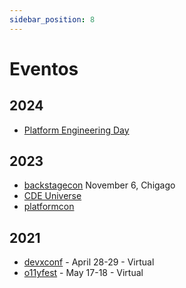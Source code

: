 ```yaml
---
sidebar_position: 8
---
```

# Eventos
## 2024
- [Platform Engineering Day](https://events.linuxfoundation.org/kubecon-cloudnativecon-europe/co-located-events/platform-engineering-day/)

## 2023
- [backstagecon](https://events.linuxfoundation.org/kubecon-cloudnativecon-north-america/co-located-events/backstagecon/) November 6, Chigago
- [CDE Universe](https://cdeuniverse.com/)
- [platformcon](https://platformcon.com/)


## 2021
- [devxconf](https://devxconf.org/) - April 28-29 - Virtual
- [o11yfest](https://o11yfest.org/) -  May 17-18 - Virtual